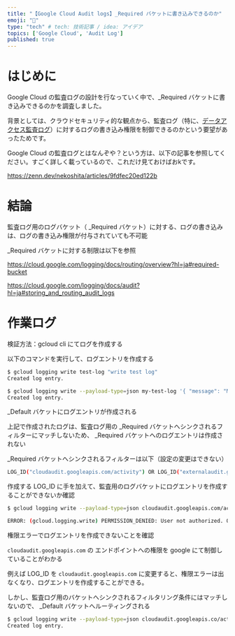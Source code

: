 ```yaml
---
title: "【Google Cloud Audit logs】_Required バケットに書き込みできるのか"
emoji: "👻"
type: "tech" # tech: 技術記事 / idea: アイデア
topics: ['Google Cloud', 'Audit Log']
published: true
---
```

# はじめに
Google Cloud の監査ログの設計を行なっていく中で、_Required バケットに書き込みできるのかを調査しました。

背景としては、クラウドセキュリティ的な観点から、監査ログ（特に、[データアクセス監査ログ](https://cloud.google.com/logging/docs/audit/configure-data-access?hl=ja)）に対するログの書き込み権限を制御できるのかという要望があったためです。


Google Cloud の監査ログとはなんぞや？という方は、以下の記事を参照してください。すごく詳しく載っているので、これだけ見ておけばおkです。

https://zenn.dev/nekoshita/articles/9fdfec20ed122b


# 結論
監査ログ用のログバケット（ _Required バケット）に対する、ログの書き込みは、ログの書き込み権限が付与されていても不可能

_Required バケットに対する制限は以下を参照

https://cloud.google.com/logging/docs/routing/overview?hl=ja#required-bucket

https://cloud.google.com/logging/docs/audit?hl=ja#storing_and_routing_audit_logs


# 作業ログ
検証方法：gcloud cli にてログを作成する

以下のコマンドを実行して、ログエントリを作成する


```bash
$ gcloud logging write test-log "write test log"                                                       
Created log entry.

$ gcloud logging write --payload-type=json my-test-log '{ "message": "My second entry", "weather": "partly cloudy"}'
Created log entry.
```

_Default バケットにログエントリが作成される


上記で作成されたログは、監査ログ用の _Required バケットへシンクされるフィルターにマッチしないため、 _Required バケットへのログエントリは作成されない

_Required バケットへシンクされるフィルターは以下（設定の変更はできない）

```bash
LOG_ID("cloudaudit.googleapis.com/activity") OR LOG_ID("externalaudit.googleapis.com/activity") OR LOG_ID("cloudaudit.googleapis.com/system_event") OR LOG_ID("externalaudit.googleapis.com/system_event") OR LOG_ID("cloudaudit.googleapis.com/access_transparency") OR LOG_ID("externalaudit.googleapis.com/access_transparency")
```

作成する LOG_ID に手を加えて、監査用のログバケットにログエントリを作成することができないか確認

```bash
$ gcloud logging write --payload-type=json cloudaudit.googleapis.com/activity '{ "message": "My second entry", "weather": "partly cloudy"}'

ERROR: (gcloud.logging.write) PERMISSION_DENIED: User not authorized. Only Google Cloud Platform services can write audit logs.
```

権限エラーでログエントリを作成できないことを確認

`cloudaudit.googleapis.com` の エンドポイントへの権限を google  にて制御していることがわかる

例えば LOG_ID を `cloudaudit.googleapis.com` に変更すると、権限エラーは出なくなり、ログエントリを作成することができる。

しかし、監査ログ用のバケットへシンクされるフィルタリング条件にはマッチしないので、 _Default バケットへルーティングされる


```bash
$ gcloud logging write --payload-type=json cloudaudit.googleapis.co/activity/test '{ "message": "My second entry", "weather": "partly cloudy"}'
Created log entry.
```
